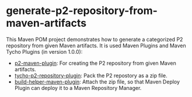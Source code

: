 generate-p2-repository-from-maven-artifacts
===========================================

This Maven POM project demonstrates how to generate a categorized P2 repository from given Maven artifacts.
It is used Maven Plugins and Maven Tycho Plugins (in version 1.0.0):
- [p2-maven-plugin](https://github.com/reficio/p2-maven-plugin): For creating the P2 repository from given Maven artifacts.
- [tycho-p2-repository-plugin](https://eclipse.org/tycho/sitedocs/tycho-p2/tycho-p2-repository-plugin/plugin-info.html): Pack the P2 repostory as a zip file.
- [build-helper-maven-plugin](http://www.mojohaus.org/build-helper-maven-plugin/index.html): Attach the zip file, so that Maven Deploy Plugin can deploy it to a Maven Repository Manager.
